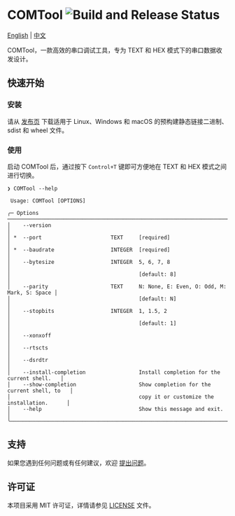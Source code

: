 # COMTool ![Build and Release Status](https://github.com/hydrotho/COMTool/actions/workflows/main.yml/badge.svg)

[English](README.md) | [中文](README_zh.md)

COMTool，一款高效的串口调试工具，专为 TEXT 和 HEX 模式下的串口数据收发设计。

## 快速开始

### 安装

请从 [发布页](https://github.com/hydrotho/COMTool/releases/latest) 下载适用于 Linux、Windows 和 macOS 的预构建静态链接二进制、sdist 和 wheel 文件。

### 使用

启动 COMTool 后，通过按下 `Control+T` 键即可方便地在 TEXT 和 HEX 模式之间进行切换。

```shell
❯ COMTool --help

 Usage: COMTool [OPTIONS]

╭─ Options ───────────────────────────────────────────────────────────────────────────╮
│    --version                                                                        │
│ *  --port                      TEXT     [required]                                  │
│ *  --baudrate                  INTEGER  [required]                                  │
│    --bytesize                  INTEGER  5, 6, 7, 8                                  │
│                                         [default: 8]                                │
│    --parity                    TEXT     N: None, E: Even, O: Odd, M: Mark, S: Space │
│                                         [default: N]                                │
│    --stopbits                  INTEGER  1, 1.5, 2                                   │
│                                         [default: 1]                                │
│    --xonxoff                                                                        │
│    --rtscts                                                                         │
│    --dsrdtr                                                                         │
│    --install-completion                 Install completion for the current shell.   │
│    --show-completion                    Show completion for the current shell, to   │
│                                         copy it or customize the installation.      │
│    --help                               Show this message and exit.                 │
╰─────────────────────────────────────────────────────────────────────────────────────╯
```

## 支持

如果您遇到任何问题或有任何建议，欢迎 [提出问题](https://github.com/hydrotho/COMTool/issues)。

## 许可证

本项目采用 MIT 许可证，详情请参见 [LICENSE](LICENSE) 文件。
